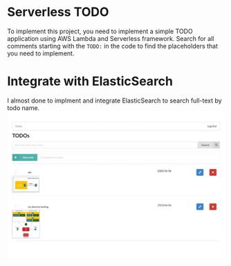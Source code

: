 # Serverless TODO

To implement this project, you need to implement a simple TODO application using AWS Lambda and Serverless framework. Search for all comments starting with the `TODO:` in the code to find the placeholders that you need to implement.

# Integrate with ElasticSearch

I almost done to implment and integrate ElasticSearch to search full-text by todo name.
![Todo-Search](./images/Dashboard.png)
